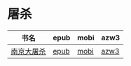 # 屠杀

| 书名 | epub | mobi | azw3 |
| --- | --- | --- | --- |
| [南京大屠杀](None) | [epub](None) | [mobi](None) | [azw3](None) |
